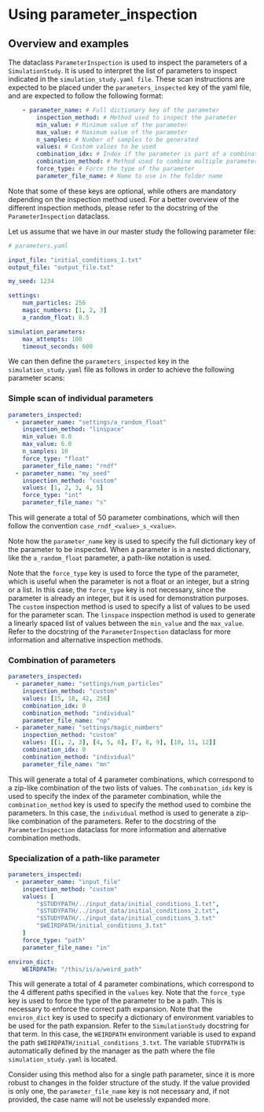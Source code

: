# Using parameter_inspection

## Overview and examples

The dataclass ```ParameterInspection``` is used to inspect the parameters of a ```SimulationStudy```. It is used to interpret the list of parameters to inspect indicated in the ```simulation_study.yaml file```. These scan instructions are expected to be placed under the ```parameters_inspected``` key of the yaml file, and are expected to follow the following format:

```yaml
    - parameter_name: # Full dictionary key of the parameter 
        inspection_method: # Method used to inspect the parameter
        min_value: # Minimum value of the parameter
        max_value: # Maximum value of the parameter
        n_samples: # Number of samples to be generated
        values: # Custom values to be used
        combination_idx: # Index if the parameter is part of a combination of parameters
        combination_method: # Method used to combine multiple parameters
        force_type: # Force the type of the parameter
        parameter_file_name: # Name to use in the folder name
```

Note that some of these keys are optional, while others are mandatory depending on the inspection method used. For a better overview of the different inspection methods, please refer to the docstring of the ```ParameterInspection``` dataclass.

Let us assume that we have in our master study the following parameter file:

```yaml
# parameters.yaml

input_file: "initial_conditions_1.txt"
output_file: "output_file.txt"

my_seed: 1234

settings:
    num_particles: 256
    magic_numbers: [1, 2, 3]
    a_random_float: 0.5

simulation_parameters:
    max_attempts: 100
    timeout_seconds: 600
```

We can then define the ```parameters_inspected``` key in the ```simulation_study.yaml``` file as follows in order to achieve the following parameter scans:

### Simple scan of individual parameters

```yaml
parameters_inspected:
  - parameter_name: "settings/a_random_float"
    inspection_method: "linspace"
    min_value: 0.0
    max_value: 6.0
    n_samples: 10
    force_type: "float"
    parameter_file_name: "rndf"
  - parameter_name: "my_seed"
    inspection_method: "custom"
    values: [1, 2, 3, 4, 5]
    force_type: "int"
    parameter_file_name: "s"
```

This will generate a total of 50 parameter combinations, which will then follow the convention ```case_rndf_<value>_s_<value>```.

Note how the ```parameter_name``` key is used to specify the full dictionary key of the parameter to be inspected. When a parameter is in a nested dictionary, like the ```a_random_float``` parameter, a path-like notation is used.

Note that the ```force_type``` key is used to force the type of the parameter, which is useful when the parameter is not a float or an integer, but a string or a list. In this case, the ```force_type``` key is not necessary, since the parameter is already an integer, but it is used for demonstration purposes. The ```custom``` inspection method is used to specify a list of values to be used for the parameter scan. The ```linspace``` inspection method is used to generate a linearly spaced list of values between the ```min_value``` and the ```max_value```. Refer to the docstring of the ```ParameterInspection``` dataclass for more information and alternative inspection methods.

### Combination of parameters

```yaml
parameters_inspected:
  - parameter_name: "settings/num_particles"
    inspection_method: "custom"
    values: [15, 18, 42, 256]
    combination_idx: 0
    combination_method: "individual"
    parameter_file_name: "np"
  - parameter_name: "settings/magic_numbers"
    inspection_method: "custom"
    values: [[1, 2, 3], [4, 5, 6], [7, 8, 9], [10, 11, 12]]
    combination_idx: 0
    combination_method: "individual"
    parameter_file_name: "mn"
```

This will generate a total of 4 parameter combinations, which correspond to a zip-like combination of the two lists of values. The ```combination_idx``` key is used to specify the index of the parameter combination, while the ```combination_method``` key is used to specify the method used to combine the parameters. In this case, the ```individual``` method is used to generate a zip-like combination of the parameters. Refer to the docstring of the ```ParameterInspection``` dataclass for more information and alternative combination methods.

### Specialization of a path-like parameter

```yaml
parameters_inspected:
  - parameter_name: "input_file"
    inspection_method: "custom"
    values: [
        "$STUDYPATH/../input_data/initial_conditions_1.txt",
        "$STUDYPATH/../input_data/initial_conditions_2.txt",
        "$STUDYPATH/../input_data/initial_conditions_3.txt"
        "$WEIRDPATH/initial_conditions_3.txt"
    ]
    force_type: "path"    
    parameter_file_name: "in"

environ_dict:
    WEIRDPATH: "/this/is/a/weird_path"
```

This will generate a total of 4 parameter combinations, which correspond to the 4 different paths specified in the ```values``` key. Note that the ```force_type``` key is used to force the type of the parameter to be a path. This is necessary to enforce the correct path expansion. Note that the ```environ_dict``` key is used to specify a dictionary of environment variables to be used for the path expansion. Refer to the ```SimulationStudy``` docstring for that term. In this case, the ```WEIRDPATH``` environment variable is used to expand the path ```$WEIRDPATH/initial_conditions_3.txt```. The variable ```STUDYPATH``` is automatically defined by the manager as the path where the file ```simulation_study.yaml``` is located.

Consider using this method also for a single path parameter, since it is more robust to changes in the folder structure of the study. If the value provided is only one, the ```parameter_file_name``` key is not necessary and, if not provided, the case name will not be uselessly expanded more.



